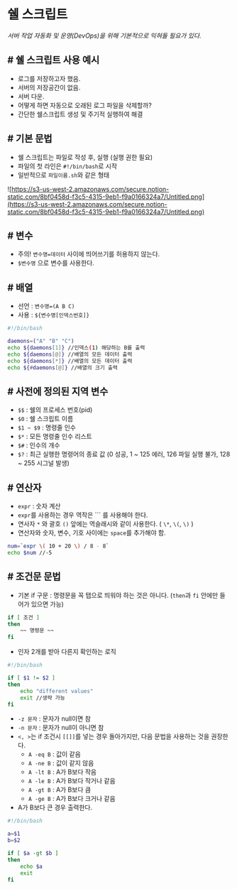 # 쉘 스크립트

*서버 작업 자동화 및 운영(DevOps)을 위해 기본적으로 익혀둘 필요가 있다.*

## # 쉘 스크립트 사용 예시

- 로그를 저장하고자 했음.
- 서버의 저장공간이 없음.
- 서버 다운.
- 어떻게 하면 자동으로 오래된 로그 파일을 삭제할까?
- 간단한 쉘스크립트 생성 및 주기적 실행하여 해결

## # 기본 문법

- 쉘 스크립트는 파일로 작성 후, 실행 (실행 권한 필요)
- 파일의 첫 라인은 `#!/bin/bash`로 시작
- 일반적으로 `파일이름.sh`와 같은 형태

![https://s3-us-west-2.amazonaws.com/secure.notion-static.com/8bf0458d-f3c5-4315-9eb1-f9a0166324a7/Untitled.png](https://s3-us-west-2.amazonaws.com/secure.notion-static.com/8bf0458d-f3c5-4315-9eb1-f9a0166324a7/Untitled.png)

## # 변수

- 주의! `변수명=데이터` 사이에 띄어쓰기를 허용하지 않는다.
- `$변수명` 으로 변수를 사용한다.

## # 배열

- 선언 : `변수명=(A B C)`
- 사용 : `${변수명[인덱스번호]}`

```bash
#!/bin/bash

daemons=("A" "B" "C")
echo ${daemons[1]} //인덱스(1) 해당하는 B를 출력
echo ${daemons[@]} //배열의 모든 데이터 출력
echo ${daemons[*]} //배열의 모든 데이터 출력
echo ${#daemons[@]} //배열의 크기 출력
```

## # 사전에 정의된 지역 변수

- `$$` : 쉘의 프로세스 번호(pid)
- `$0` : 쉘 스크립트 이름
- `$1 ~ $9` : 명령줄 인수
- `$*` : 모든 명령줄 인수 리스트
- `$#` : 인수의 개수
- `$?` : 최근 실행한 명령어의 종료 값
(0 성공, 1 ~ 125 에러, 126 파일 실행 불가, 128 ~ 255 시그널 발생)

## # 연산자

- `expr` : 숫자 계산
- `expr`를 사용하는 경우 역작은 ``` 를 사용해야 한다.
- 연사자 `*` 와 괄호 `()` 앞에는 역슬래시와 같이 사용한다. ( `\*`, `\(`, `\)` )
- 연산자와 숫자, 변수, 기호 사이에는 `space`를 추가해야 함.

```bash
num=`expr \( 10 + 20 \) / 8 - 8`
echo $num //-5
```

## # 조건문 문법

- 기본 if 구문 : 명령문을 꼭 탭으로 띄워야 하는 것은 아니다. (`then`과 `fi` 안에만 들어가 있으면 가능)

```bash
if [ 조건 ]
then
	~~ 명령문 ~~
fi
```

- 인자 2개를 받아 다른지 확인하는 로직

```bash
#!/bin/bash

if [ $1 != $2 ]
then
	echo "different values"
	exit //생략 가능
fi
```

- `-z 문자` : 문자가 null이면 참
- `-n 문자` : 문자가 null이 아니면 참
- `<, >`는 if 조건시 `[[]]`를 넣는 경우 돌아가지만, 다음 문법을 사용하는 것을 권장한다.
    - `A -eq B` : 값이 같음
    - `A -ne B` : 값이 같지 않음
    - `A -lt B` : A가 B보다 작음
    - `A -le B` : A가 B보다 작거나 같음
    - `A -gt B` : A가 B보다 큼
    - `A -ge B` : A가 B보다 크거나 같음
- A가 B보다 큰 경우 출력한다.

```bash
#!/bin/bash

a=$1
b=$2

if [ $a -gt $b ]
then
	echo $a
	exit
fi
```
